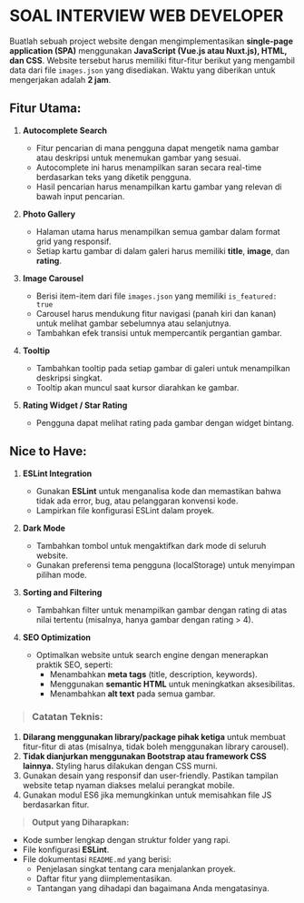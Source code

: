 # SOAL INTERVIEW WEB DEVELOPER

Buatlah sebuah project website dengan mengimplementasikan **single-page application (SPA)** menggunakan **JavaScript (Vue.js atau Nuxt.js), HTML, dan CSS**. Website tersebut harus memiliki fitur-fitur berikut yang mengambil data dari file `images.json` yang disediakan.
Waktu yang diberikan untuk mengerjakan adalah **2 jam**.


## Fitur Utama:

1.  **Autocomplete Search**
    
    -   Fitur pencarian di mana pengguna dapat mengetik nama gambar atau deskripsi untuk menemukan gambar yang sesuai.
    -   Autocomplete ini harus menampilkan saran secara real-time berdasarkan teks yang diketik pengguna.
    -   Hasil pencarian harus menampilkan kartu gambar yang relevan di bawah input pencarian.
2.  **Photo Gallery**
    
    -   Halaman utama harus menampilkan semua gambar dalam format grid yang responsif.
    -   Setiap kartu gambar di dalam galeri harus memiliki **title**, **image**, dan **rating**.
3.  **Image Carousel**
    
    -   Berisi item-item dari file `images.json` yang memiliki `is_featured: true`    
    -   Carousel harus mendukung fitur navigasi (panah kiri dan kanan) untuk melihat gambar sebelumnya atau selanjutnya.
    -   Tambahkan efek transisi untuk mempercantik pergantian gambar.
4.  **Tooltip**
    
    -   Tambahkan tooltip pada setiap gambar di galeri untuk menampilkan deskripsi singkat.
    -   Tooltip akan muncul saat kursor diarahkan ke gambar.
5.  **Rating Widget / Star Rating**
    
    -   Pengguna dapat melihat rating pada gambar dengan widget bintang.
    

## **Nice to Have:**

1.  **ESLint Integration**
    
    -   Gunakan **ESLint** untuk menganalisa kode dan memastikan bahwa tidak ada error, bug, atau pelanggaran konvensi kode.
    -   Lampirkan file konfigurasi ESLint dalam proyek.
2.  **Dark Mode**
    
    -   Tambahkan tombol untuk mengaktifkan dark mode di seluruh website.
    -   Gunakan preferensi tema pengguna (localStorage) untuk menyimpan pilihan mode.
3.  **Sorting and Filtering**
    
    -   Tambahkan filter untuk menampilkan gambar dengan rating di atas nilai tertentu (misalnya, hanya gambar dengan rating > 4).
4.  **SEO Optimization**
    
    -   Optimalkan website untuk search engine dengan menerapkan praktik SEO, seperti:
        -   Menambahkan **meta tags** (title, description, keywords).
        -   Menggunakan **semantic HTML** untuk meningkatkan aksesibilitas.
        -   Menambahkan **alt text** pada semua gambar.


>### **Catatan Teknis:**

1.  **Dilarang menggunakan library/package pihak ketiga** untuk membuat fitur-fitur di atas (misalnya, tidak boleh menggunakan library carousel).
2.  **Tidak dianjurkan menggunakan Bootstrap atau framework CSS lainnya.** Styling harus dilakukan dengan CSS murni.
3.  Gunakan desain yang responsif dan user-friendly. Pastikan tampilan website tetap nyaman diakses melalui perangkat mobile.
4.  Gunakan modul ES6 jika memungkinkan untuk memisahkan file JS berdasarkan fitur.


>**Output yang Diharapkan:**

-   Kode sumber lengkap dengan struktur folder yang rapi.
-   File konfigurasi **ESLint**.
-   File dokumentasi `README.md` yang berisi:
    -   Penjelasan singkat tentang cara menjalankan proyek.
    -   Daftar fitur yang diimplementasikan.
    -   Tantangan yang dihadapi dan bagaimana Anda mengatasinya.
